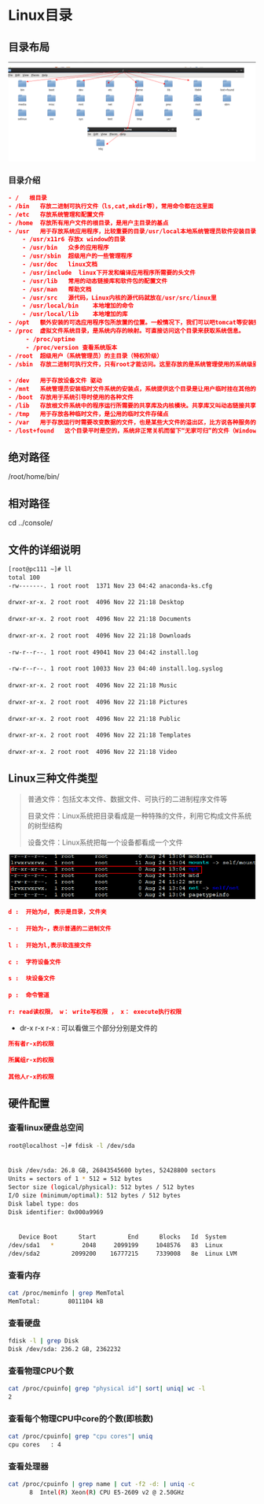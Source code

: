 # Linux目录

## 目录布局

![image.png](./assets/1649170584736-image.png)

### 目录介绍

```json
- /   根目录
- /bin   存放二进制可执行文件（ls,cat,mkdir等），常用命令都在这里面
- /etc   存放系统管理和配置文件
- /home  存放所有用户文件的根目录，是用户主目录的基点
- /usr   用于存放系统应用程序，比较重要的目录/usr/local本地系统管理员软件安装目录（安装系统级的应用）。
    - /usr/x11r6 存放x window的目录
    - /usr/bin   众多的应用程序
    - /usr/sbin  超级用户的一些管理程序
    - /usr/doc   linux文档
    - /usr/include  linux下开发和编译应用程序所需要的头文件
    - /usr/lib   常用的动态链接库和软件包的配置文件
    - /usr/man   帮助文档
    - /usr/src   源代码，Linux内核的源代码就放在/usr/src/linux里
    - /usr/local/bin    本地增加的命令
    - /usr/local/lib    本地增加的库
- /opt   额外安装的可选应用程序包所放置的位置。一般情况下，我们可以吧tomcat等安装到这里
- /proc  虚拟文件系统目录，是系统内存的映射。可直接访问这个目录来获取系统信息。
     - /proc/uptime 
     - /proc/version 查看系统版本
- /root  超级用户（系统管理员）的主目录（特权阶级）
- /sbin  存放二进制可执行文件，只有root才能访问。这里存放的是系统管理使用的系统级别的管理命令和程序。如ifconfig
  
- /dev   用于存放设备文件 驱动
- /mnt   系统管理员安装临时文件系统的安装点，系统提供这个目录是让用户临时挂在其他的文件系统
- /boot  存放用于系统引导时使用的各种文件
- /lib   存放根文件系统中的程序运行所需要的共享库及内核模块。共享库又叫动态链接共享库，作用类似Windows里的.dll文件，存放了根文件系统程序运行所需的共享文件
- /tmp   用于存放各种临时文件，是公用的临时文件存储点
- /var   用于存放运行时需要改变数据的文件，也是某些大文件的溢出区，比方说各种服务的日志文件（系统启动日志等）
- /lost+found   这个目录平时是空的，系统非正常关机而留下“无家可归”的文件（Windows下叫什么.chk）就在这里
```

## 绝对路径

/root/home/bin/

## 相对路径

cd ../console/

## 文件的详细说明

```bash
[root@pc111 ~]# ll
total 100
-rw-------. 1 root root  1371 Nov 23 04:42 anaconda-ks.cfg

drwxr-xr-x. 2 root root  4096 Nov 22 21:18 Desktop

drwxr-xr-x. 2 root root  4096 Nov 22 21:18 Documents

drwxr-xr-x. 2 root root  4096 Nov 22 21:18 Downloads

-rw-r--r--. 1 root root 49041 Nov 23 04:42 install.log

-rw-r--r--. 1 root root 10033 Nov 23 04:40 install.log.syslog

drwxr-xr-x. 2 root root  4096 Nov 22 21:18 Music

drwxr-xr-x. 2 root root  4096 Nov 22 21:18 Pictures

drwxr-xr-x. 2 root root  4096 Nov 22 21:18 Public

drwxr-xr-x. 2 root root  4096 Nov 22 21:18 Templates

drwxr-xr-x. 2 root root  4096 Nov 22 21:18 Video
```

## Linux三种文件类型

> 普通文件：包括文本文件、数据文件、可执行的二进制程序文件等
>
> 目录文件：Linux系统把目录看成是一种特殊的文件，利用它构成文件系统的树型结构
>
> 设备文件：Linux系统把每一个设备都看成一个文件

![image.png](./assets/1649172410026-image.png)

```json
d :  开始为d, 表示是目录，文件夹

- :  开始为-，表示普通的二进制文件

l :  开始为l,表示软连接文件

c :  字符设备文件

s :  块设备文件

p :  命令管道

r: read读权限， w： write写权限 ， x： execute执行权限


```

* dr-x r-x r-x : 可以看做三个部分分别是文件的

```json
所有者r-x的权限

所属组r-x的权限

其他人r-x的权限
```

## 硬件配置

### 查看linux硬盘总空间

```bash
root@localhost ~]# fdisk -l /dev/sda


Disk /dev/sda: 26.8 GB, 26843545600 bytes, 52428800 sectors
Units = sectors of 1 * 512 = 512 bytes
Sector size (logical/physical): 512 bytes / 512 bytes
I/O size (minimum/optimal): 512 bytes / 512 bytes
Disk label type: dos
Disk identifier: 0x000a9969


   Device Boot      Start         End      Blocks   Id  System
/dev/sda1   *        2048     2099199     1048576   83  Linux
/dev/sda2         2099200    16777215     7339008   8e  Linux LVM
```

### 查看内存

```bash
cat /proc/meminfo | grep MemTotal
MemTotal:        8011104 kB
```

### 查看硬盘

```bash
fdisk -l | grep Disk
Disk /dev/sda: 236.2 GB, 2362232
```

### 查看物理CPU个数

```bash
cat /proc/cpuinfo| grep "physical id"| sort| uniq| wc -l
2
```

### 查看每个物理CPU中core的个数(即核数)

```bash
cat /proc/cpuinfo| grep "cpu cores"| uniq
cpu cores   : 4
```

### 查看处理器

```bash
cat /proc/cpuinfo | grep name | cut -f2 -d: | uniq -c
      8  Intel(R) Xeon(R) CPU E5-2609 v2 @ 2.50GHz
```

